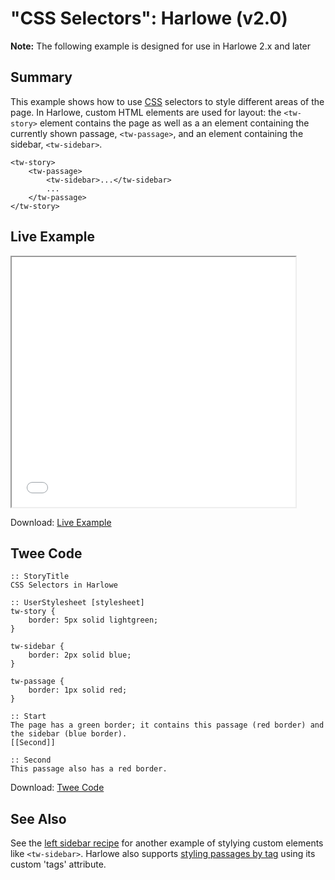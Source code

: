 # "CSS Selectors": Harlowe (v2.0)

<div class="alertbox warning"><strong>Note:</strong> The following example is designed for use in Harlowe 2.x and later</div>

## Summary

This example shows how to use [CSS](../../terms/terms_css.md) selectors to style different areas of the page.  In Harlowe, custom HTML elements are used for layout:  the `<tw-story>` element contains the page as well as a an element containing the currently shown passage, `<tw-passage>`, and an element containing the sidebar, `<tw-sidebar>`.

```
<tw-story>
	<tw-passage>
		<tw-sidebar>...</tw-sidebar>
		...
	</tw-passage>
</tw-story>
```

## Live Example

<section>
<iframe src="harlowe_cssselectors_example.html" height=400 width=90%></iframe>


Download: <a href="harlowe_cssselectors_example.html" target="_blank">Live Example</a>
</section>

## Twee Code

```
:: StoryTitle
CSS Selectors in Harlowe

:: UserStylesheet [stylesheet]
tw-story {
    border: 5px solid lightgreen;
}

tw-sidebar {
    border: 2px solid blue;
}

tw-passage {
    border: 1px solid red;
}

:: Start
The page has a green border; it contains this passage (red border) and the sidebar (blue border).
[[Second]]

:: Second
This passage also has a red border.

```

Download: <a href="harlowe_cssselectors_twee.txt" target="_blank">Twee Code</a>

## See Also

See the [left sidebar recipe](../../sidebar_left/harlowe_2/harlowe_sidebar_left.md) for another example of stylying custom elements like `<tw-sidebar>`. Harlowe also supports [styling passages by tag](../../passagetags/harlowe/harlowe_passagetags.md) using its custom 'tags' attribute.
